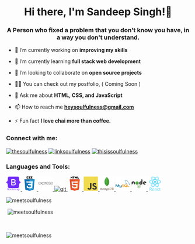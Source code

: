 <h1 align="center">Hi there, I'm Sandeep Singh!👋</h1>
<h3 align="center">A Person who fixed a problem that you don't know you have, in a way you don't understand.</h3>


- 🔭 I’m currently working on **improving my skills**

- 🌱 I’m currently learning **full stack web development**

- 🤝 I’m looking to collaborate on **open source projects**

- 👨‍💻 You can check out my postfolio, ( Coming Soon )

- 💬 Ask me about **HTML, CSS, and JavaScript**

- 📫 How to reach me **heysoulfulness@gmail.com**

- ⚡ Fun fact **I love chai more than coffee.**

<h3 align="left">Connect with me:</h3>
<p align="left">
<a href="https://twitter.com/thesoulfulness" target="blank"><img align="center" src="https://cdn.jsdelivr.net/npm/simple-icons@3.0.1/icons/twitter.svg" alt="thesoulfulness" height="30" width="40" /></a>
<a href="https://linkedin.com/in/linksoulfulness" target="blank"><img align="center" src="https://cdn.jsdelivr.net/npm/simple-icons@3.0.1/icons/linkedin.svg" alt="linksoulfulness" height="30" width="40" /></a>
<a href="https://instagram.com/thisissoulfulness" target="blank"><img align="center" src="https://cdn.jsdelivr.net/npm/simple-icons@3.0.1/icons/instagram.svg" alt="thisissoulfulness" height="30" width="40" /></a>
</p>

<h3 align="left">Languages and Tools:</h3>
<p align="left"> <a href="https://getbootstrap.com" target="_blank"> <img src="https://raw.githubusercontent.com/devicons/devicon/master/icons/bootstrap/bootstrap-plain-wordmark.svg" alt="bootstrap" width="40" height="40"/> </a> <a href="https://www.w3schools.com/css/" target="_blank"> <img src="https://raw.githubusercontent.com/devicons/devicon/master/icons/css3/css3-original-wordmark.svg" alt="css3" width="40" height="40"/> </a> <a href="https://expressjs.com" target="_blank"> <img src="https://raw.githubusercontent.com/devicons/devicon/master/icons/express/express-original-wordmark.svg" alt="express" width="40" height="40"/> </a> <a href="https://git-scm.com/" target="_blank"> <img src="https://www.vectorlogo.zone/logos/git-scm/git-scm-icon.svg" alt="git" width="40" height="40"/> </a> <a href="https://www.w3.org/html/" target="_blank"> <img src="https://raw.githubusercontent.com/devicons/devicon/master/icons/html5/html5-original-wordmark.svg" alt="html5" width="40" height="40"/> </a> <a href="https://developer.mozilla.org/en-US/docs/Web/JavaScript" target="_blank"> <img src="https://raw.githubusercontent.com/devicons/devicon/master/icons/javascript/javascript-original.svg" alt="javascript" width="40" height="40"/> </a> <a href="https://www.mongodb.com/" target="_blank"> <img src="https://raw.githubusercontent.com/devicons/devicon/master/icons/mongodb/mongodb-original-wordmark.svg" alt="mongodb" width="40" height="40"/> </a> <a href="https://www.mysql.com/" target="_blank"> <img src="https://raw.githubusercontent.com/devicons/devicon/master/icons/mysql/mysql-original-wordmark.svg" alt="mysql" width="40" height="40"/> </a> <a href="https://nodejs.org" target="_blank"> <img src="https://raw.githubusercontent.com/devicons/devicon/master/icons/nodejs/nodejs-original-wordmark.svg" alt="nodejs" width="40" height="40"/> </a> <a href="https://reactjs.org/" target="_blank"> <img src="https://raw.githubusercontent.com/devicons/devicon/master/icons/react/react-original-wordmark.svg" alt="react" width="40" height="40"/> </a> </p>

<p><img align="left" src="https://github-readme-stats.vercel.app/api/top-langs?username=meetsoulfulness&show_icons=true&locale=en&layout=compact" alt="meetsoulfulness" /></p>
<br>
<p>&nbsp;<img align="center" src="https://github-readme-stats.vercel.app/api?username=meetsoulfulness&show_icons=true&locale=en" alt="meetsoulfulness" /></p>
<br>
<p><img align="center" src="https://github-readme-streak-stats.herokuapp.com/?user=meetsoulfulness&" alt="meetsoulfulness" /></p>
